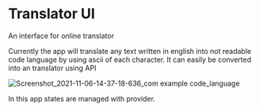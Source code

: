 # Translator UI

An interface for online translator

Currently the app will translate any text written in english into not readable code language by using ascii of each character. It can easily be converted into an translator using API 

![Screenshot_2021-11-06-14-37-18-636_com example code_language](https://user-images.githubusercontent.com/48752942/140603827-7b68a9aa-6518-471d-acf6-70efcba640fd.jpg)

In this app states are managed with provider.

<!--## Getting Started

This project is a starting point for a Flutter application.

A few resources to get you started if this is your first Flutter project:

- [Lab: Write your first Flutter app](https://flutter.dev/docs/get-started/codelab)
- [Cookbook: Useful Flutter samples](https://flutter.dev/docs/cookbook)

For help getting started with Flutter, view our
[online documentation](https://flutter.dev/docs), which offers tutorials,
samples, guidance on mobile development, and a full API reference. -->
